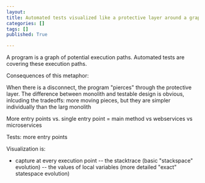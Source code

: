 ```yaml
---
layout: 
title: Automated tests visualized like a protective layer around a graph
categories: []
tags: []
published: True

---
```


A program is a graph of potential execution paths. 
Automated tests are covering these execution paths. 

Consequences of this metaphor: 

When there is a disconnect, the program "pierces" through the protective layer. 
The difference between monolith and testable design is obvious, inlcuding the tradeoffs: more moving pieces, but they are simpler individually than the larg monolith

More entry points vs. single entry point = main method vs webservices vs microservices 

Tests: more entry points 

Visualization is: 
- capture at every execution point
 -- the stacktrace  (basic "stackspace" evolution)
 -- the values of local variables (more detailed "exact" statespace evolution)
